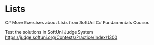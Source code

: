 # Lists

C# More Exercises about Lists from SoftUni C# Fundamentals Course.

Test the solutions in SoftUni Judge System https://judge.softuni.org/Contests/Practice/Index/1300
